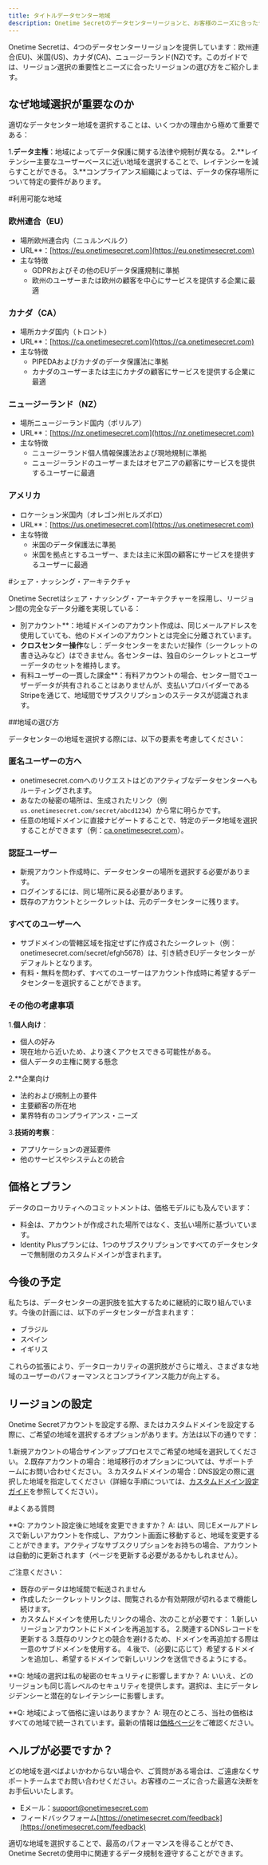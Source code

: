 ```yaml
---
title: タイトルデータセンター地域
description: Onetime Secretのデータセンターリージョンと、お客様のニーズに合ったデータセンターリージョンの選び方をご紹介します。
---
```


Onetime Secretは、4つのデータセンターリージョンを提供しています：欧州連合(EU)、米国(US)、カナダ(CA)、ニュージーランド(NZ)です。このガイドでは、リージョン選択の重要性とニーズに合ったリージョンの選び方をご紹介します。

## なぜ地域選択が重要なのか

適切なデータセンター地域を選択することは、いくつかの理由から極めて重要である：

1.**データ主権**：地域によってデータ保護に関する法律や規制が異なる。
2.**レイテンシー主要なユーザーベースに近い地域を選択することで、レイテンシーを減らすことができる。
3.**コンプライアンス組織によっては、データの保存場所について特定の要件があります。

#利用可能な地域

### 欧州連合（EU）

- 場所欧州連合内（ニュルンベルク）
- URL**：[https://eu.onetimesecret.com](https://eu.onetimesecret.com)
- 主な特徴
  - GDPRおよびその他のEUデータ保護規制に準拠
  - 欧州のユーザーまたは欧州の顧客を中心にサービスを提供する企業に最適

### カナダ（CA）

- 場所カナダ国内（トロント）
- URL**：[https://ca.onetimesecret.com](https://ca.onetimesecret.com)
- 主な特徴
  - PIPEDAおよびカナダのデータ保護法に準拠
  - カナダのユーザーまたは主にカナダの顧客にサービスを提供する企業に最適

### ニュージーランド（NZ）

- 場所ニュージーランド国内（ポリルア）
- URL**：[https://nz.onetimesecret.com](https://nz.onetimesecret.com)
- 主な特徴
  - ニュージーランド個人情報保護法および現地規制に準拠
  - ニュージーランドのユーザーまたはオセアニアの顧客にサービスを提供するユーザーに最適

### アメリカ

- ロケーション米国内（オレゴン州ヒルズボロ）
- URL**：[https://us.onetimesecret.com](https://us.onetimesecret.com)
- 主な特徴
  - 米国のデータ保護法に準拠
  - 米国を拠点とするユーザー、または主に米国の顧客にサービスを提供するユーザーに最適

#シェア・ナッシング・アーキテクチャ

Onetime Secretはシェア・ナッシング・アーキテクチャーを採用し、リージョン間の完全なデータ分離を実現している：

- 別アカウント**：地域ドメインのアカウント作成は、同じメールアドレスを使用していても、他のドメインのアカウントとは完全に分離されています。
- **クロスセンター操作**なし：データセンターをまたいだ操作（シークレットの書き込みなど）はできません。各センターは、独自のシークレットとユーザーデータのセットを維持します。
- 有料ユーザーの一貫した課金**：有料アカウントの場合、センター間でユーザーデータが共有されることはありませんが、支払いプロバイダーであるStripeを通じて、地域間でサブスクリプションのステータスが認識されます。

##地域の選び方

データセンターの地域を選択する際には、以下の要素を考慮してください：

### 匿名ユーザーの方へ

- onetimesecret.comへのリクエストはどのアクティブなデータセンターへもルーティングされます。
- あなたの秘密の場所は、生成されたリンク（例 `us.onetimesecret.com/secret/abcd1234`）から常に明らかです。
- 任意の地域ドメインに直接ナビゲートすることで、特定のデータ地域を選択することができます（例：[ca.onetimesecret.com](https://ca.onetimesecret.com/)）。

### 認証ユーザー

- 新規アカウント作成時に、データセンターの場所を選択する必要があります。
- ログインするには、同じ場所に戻る必要があります。
- 既存のアカウントとシークレットは、元のデータセンターに残ります。

### すべてのユーザーへ

- サブドメインの管轄区域を指定せずに作成されたシークレット（例：onetimesecret.com/secret/efgh5678）は、引き続きEUデータセンターがデフォルトとなります。
- 有料・無料を問わず、すべてのユーザーはアカウント作成時に希望するデータセンターを選択することができます。

### その他の考慮事項

1.**個人向け**：
   - 個人の好み
   - 現在地から近いため、より速くアクセスできる可能性がある。
   - 個人データの主権に関する懸念

2.**企業向け
   - 法的および規制上の要件
   - 主要顧客の所在地
   - 業界特有のコンプライアンス・ニーズ

3.**技術的考察**：
   - アプリケーションの遅延要件
   - 他のサービスやシステムとの統合

## 価格とプラン

データのローカリティへのコミットメントは、価格モデルにも及んでいます：

- 料金は、アカウントが作成された場所ではなく、支払い場所に基づいています。
- Identity Plusプランには、1つのサブスクリプションですべてのデータセンターで無制限のカスタムドメインが含まれます。

## 今後の予定

私たちは、データセンターの選択肢を拡大するために継続的に取り組んでいます。今後の計画には、以下のデータセンターが含まれます：

- ブラジル
- スペイン
- イギリス

これらの拡張により、データローカリティの選択肢がさらに増え、さまざまな地域のユーザーのパフォーマンスとコンプライアンス能力が向上する。

## リージョンの設定

Onetime Secretアカウントを設定する際、またはカスタムドメインを設定する際に、ご希望の地域を選択するオプションがあります。方法は以下の通りです：

1.新規アカウントの場合サインアッププロセスでご希望の地域を選択してください。
2.既存アカウントの場合：地域移行のオプションについては、サポートチームにお問い合わせください。
3.カスタムドメインの場合：DNS設定の際に選択した地域を指定してください（詳細な手順については、[カスタムドメイン設定ガイド](/docs/custom-domains/setup-guide)を参照してください）。

#よくある質問

**Q: アカウント設定後に地域を変更できますか？
A: はい、同じEメールアドレスで新しいアカウントを作成し、アカウント画面に移動すると、地域を変更することができます。アクティブなサブスクリプションをお持ちの場合、アカウントは自動的に更新されます（ページを更新する必要があるかもしれません）。

ご注意ください：
- 既存のデータは地域間で転送されません
- 作成したシークレットリンクは、閲覧されるか有効期限が切れるまで機能し続けます。
- カスタムドメインを使用したリンクの場合、次のことが必要です：
  1.新しいリージョンアカウントにドメインを再追加する。
  2.関連するDNSレコードを更新する
  3.既存のリンクとの競合を避けるため、ドメインを再追加する際は一意のサブドメインを使用する。
  4.後で、（必要に応じて）希望するドメインを追加し、希望するドメインで新しいリンクを送信できるようにする。

**Q: 地域の選択は私の秘密のセキュリティに影響しますか？
A: いいえ、どのリージョンも同じ高レベルのセキュリティを提供します。選択は、主にデータレジデンシーと潜在的なレイテンシーに影響します。

**Q: 地域によって価格に違いはありますか？
A: 現在のところ、当社の価格はすべての地域で統一されています。最新の情報は[価格ページ](https://onetimesecret.com/pricing)をご確認ください。

## ヘルプが必要ですか？

どの地域を選べばよいかわからない場合や、ご質問がある場合は、ご遠慮なくサポートチームまでお問い合わせください。お客様のニーズに合った最適な決断をお手伝いいたします。

- Eメール：support@onetimesecret.com
- フィードバックフォーム[https://onetimesecret.com/feedback](https://onetimesecret.com/feedback)

適切な地域を選択することで、最高のパフォーマンスを得ることができ、Onetime Secretの使用中に関連するデータ規制を遵守することができます。
